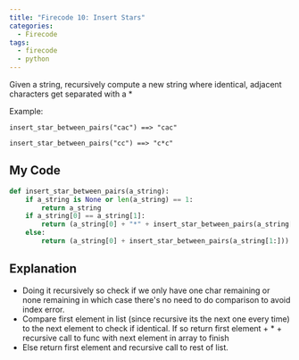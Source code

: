 ```yaml
---
title: "Firecode 10: Insert Stars"
categories:
  - Firecode
tags:
  - firecode
  - python
---
```

Given a string, recursively compute a new string
where identical, adjacent characters
get separated with a *

Example:

```
insert_star_between_pairs("cac") ==> "cac"

insert_star_between_pairs("cc") ==> "c*c"
```



## My Code

```python
def insert_star_between_pairs(a_string):
    if a_string is None or len(a_string) == 1:
        return a_string
    if a_string[0] == a_string[1]:
        return (a_string[0] + "*" + insert_star_between_pairs(a_string[1:]))
    else:
        return (a_string[0] + insert_star_between_pairs(a_string[1:]))
```

## Explanation

* Doing it recursively so check if we only have one char remaining or none remaining in which case there's no need to do comparison to avoid index error.
* Compare first element in list (since recursive its the next one every time) to the next element to check if identical.  If so return first element + * + recursive call to func with next element in array to finish
* Else return first element and recursive call to rest of list.

